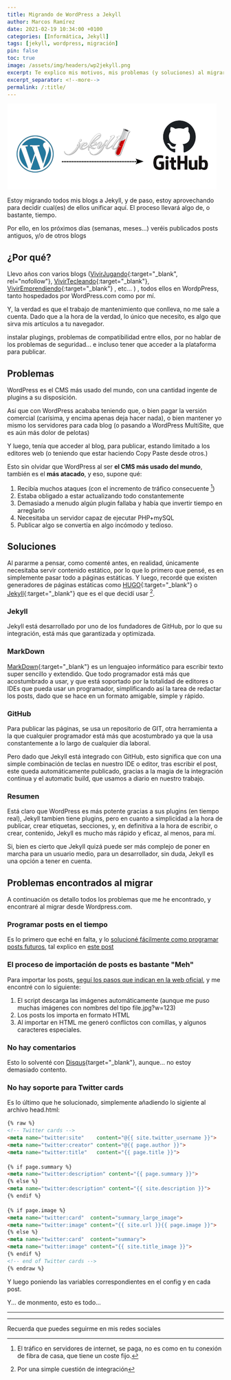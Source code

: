 ```yaml
---
title: Migrando de WordPress a Jekyll
author: Marcos Ramírez
date: 2021-02-19 10:34:00 +0100
categories: [Informática, Jekyll]
tags: [jekyll, wordpress, migración]
pin: false
toc: true
image: /assets/img/headers/wp2jekyll.png
excerpt: Te explico mis motivos, mis problemas (y soluciones) al migrar de wordpress.com a Jekyll, espero que te sea útil
excerpt_separator: <!--more-->
permalink: /:title/
---
```


![Wordpress To Jekyll](/assets/img/headers/wp2jekyll.png)

Estoy migrando todos mis blogs a Jekyll, y de paso, estoy aprovechando para decidir cual(es) de ellos unificar aquí.
El proceso llevará algo de, o bastante, tiempo.

Por ello, en los próximos días (semanas, meses...) veréis publicados posts antiguos, y/o de otros blogs
<!--more-->
## ¿Por qué?

Llevo años con varios blogs ([VivirJugando](https://VivirJugando.wordpress.com){:target="_blank", rel="nofollow"}, [VivirTecleando](https://vivirtecleando.wordpress.com){:target="_blank"}, [VivirEmprendiendo](https://VivirEmprendiendo.wordpress.com){:target="_blank"} , etc... ) , todos ellos en WordpPress, tanto hospedados por WordPress.com como por mí.


Y, la verdad es que el trabajo de mantenimiento que conlleva, no me sale a cuenta.
Dado que a la hora de la verdad, lo único que necesito, es algo que sirva mis artículos a tu navegador.

 instalar plugings, problemas de compatibilidad entre ellos, por no hablar de los problemas de seguridad... e incluso tener que acceder a la plataforma para publicar.

## Problemas

WordPress es el CMS más usado del mundo, con una cantidad ingente de plugins a su disposición.

Así que con WordPress acababa teniendo que, o bien pagar la versión comercial (carísima, y encima apenas deja hacer nada), o bien mantener yo mismo los servidores para cada blog (o pasando a WordPress MultiSite, que es aún más dolor de pelotas)

Y luego, tenía que acceder al blog, para publicar, estando limitado a los editores web (o teniendo que estar haciendo Copy Paste desde otros.)

Esto sin olvidar que WordPress al ser **el CMS más usado del mundo**, también es el **más atacado**, y eso, supone qué:

1. Recibía muchos ataques (con el incremento de tráfico consecuente [^1])
2. Estaba obligado a estar actualizando todo constantemente
3. Demasiado a menudo algún plugin fallaba y había que invertir tiempo en arreglarlo
4. Necesitaba un servidor capaz de ejecutar PHP+mySQL
5. Publicar algo se convertía en algo incómodo y tedioso.

## Soluciones

Al pararme a pensar, como comenté antes, en realidad, únicamente necesitaba servir contenido estático, por lo que lo primero que pensé, es en simplemente pasar todo a páginas estáticas.
Y luego, recordé que existen generadores de páginas estáticas como [HUGO](https://gohugo.io/){:target="_blank"} o [Jekyll](https://jekyllrb.com/){:target="_blank"} que es el que decidí usar [^2].

### Jekyll

Jekyll está desarrollado por uno de los fundadores de GitHub, por lo que su integración, está más que garantizada y optimizada.

### MarkDown

[MarkDown](https://es.wikipedia.org/wiki/Markdown){:target="_blank"} es un lenguajeo informático para escribir texto super sencillo y extendido.
Que todo programador está más que acostumbrado a usar, y que está soportado por la totalidad de editores o IDEs que pueda usar un programador, simplificando así la tarea de redactar los posts, dado que se hace en un formato amigable, simple y rápido.


### GitHub

Para publicar las páginas, se usa un repositorio de GIT, otra herramienta a la que cualquier programador está más que acostumbrado ya que la usa constantemente a lo largo de cualquier día laboral.

Pero dado que Jekyll está integrado con GitHub, esto significa que con una simple combinación de teclas en nuestro IDE o editor, tras escribir el post, este queda automáticamente publicado, gracias a la magia de la integración continua y el automatic build, que usamos a diario en nuestro trabajo.


### Resumen

Está claro que WordPress es más potente gracias a sus plugins (en tiempo real), Jekyll tambien tiene plugins, pero en cuanto a simplicidad a la hora de publicar, crear etiquetas, secciones, y, en definitiva a la hora de escribir, o crear, contenido, Jekyll es mucho más rápido y eficaz, al menos, para mí.

Si, bien es cierto que Jekyll quizá puede ser más complejo de poner en marcha para un usuario medio, para un desarrollador, sin duda, Jekyll es una opción a tener en cuenta.



## Problemas encontrados al migrar

A continuación os detallo todos los problemas que me he encontrado, y encontraré al migrar desde Wordpress.com.

### Programar posts en el tiempo

Es lo primero que eché en falta, y lo [solucioné fácilmente como programar posts futuros](https://blog.marcosramirez.info/Como-programar-posts-con-Jekyll-en-GitHub-pages/), tal explico en [este post](https://blog.marcosramirez.info/Como-programar-posts-con-Jekyll-en-GitHub-pages/)

### El proceso de importación de posts es bastante "Meh"

Para importar los posts, [seguí los pasos que indican en la web oficial](https://import.jekyllrb.com/docs/wordpressdotcom/), y me encontré con lo siguiente:

1. El script descarga las imágenes automáticamente (aunque me puso muchas imágenes con nombres del tipo file.jpg?w=123)
2. Los posts los importa en formato HTML
3. Al importar en HTML me generó conflictos con comillas, y algunos caracteres especiales.

### No hay comentarios

Esto lo solventé con [Disqus](https://disqus.com/){target="_blank"}, aunque... no estoy demasiado contento.

### No hay soporte para Twitter cards

Es lo último que he solucionado, simplemente añadiendo lo sigiente al archivo head.html:

```html
{% raw %}
<!-- Twitter cards -->
<meta name="twitter:site"    content="@{{ site.twitter_username }}">
<meta name="twitter:creator" content="@{{ page.author }}">
<meta name="twitter:title"   content="{{ page.title }}">

{% if page.summary %}
<meta name="twitter:description" content="{{ page.summary }}">
{% else %}
<meta name="twitter:description" content="{{ site.description }}">
{% endif %}

{% if page.image %}
<meta name="twitter:card"  content="summary_large_image">
<meta name="twitter:image" content="{{ site.url }}{{ page.image }}">
{% else %}
<meta name="twitter:card"  content="summary">
<meta name="twitter:image" content="{{ site.title_image }}">
{% endif %}
<!-- end of Twitter cards -->
{% endraw %}
```

Y luego poniendo las variables correspondientes en el config y en cada post.


Y... de monmento, esto es todo...


---
[^1]: El tráfico en servidores de internet, se paga, no es como en tu conexión de fibra de casa, que tiene un coste fijo.
[^2]: Por una simple cuestión de integración

***
Recuerda que puedes seguirme en mis redes sociales
